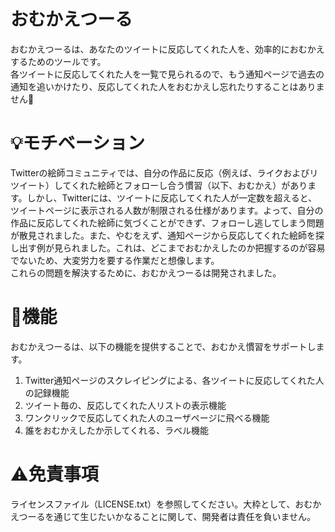 # おむかえつーる

おむかえつーるは、あなたのツイートに反応してくれた人を、効率的におむかえするためのツールです。<br/>
各ツイートに反応してくれた人を一覧で見られるので、もう通知ページで過去の通知を追いかけたり、反応してくれた人をおむかえし忘れたりすることはありません🎉<br/>

# 💡モチベーション
Twitterの絵師コミュニティでは、自分の作品に反応（例えば、ライクおよびリツイート）してくれた絵師とフォローし合う慣習（以下、おむかえ）があります。しかし、Twitterには、ツイートに反応してくれた人が一定数を超えると、ツイートページに表示される人数が制限される仕様があります。よって、自分の作品に反応してくれた絵師に気づくことができず、フォローし逃してしまう問題が散見されました。また、やむをえず、通知ページから反応してくれた絵師を探し出す例が見られました。これは、どこまでおむかえしたのか把握するのが容易でないため、大変労力を要する作業だと想像します。<br/>
これらの問題を解決するために、おむかえつーるは開発されました。

# 🧰機能
おむかえつーるは、以下の機能を提供することで、おむかえ慣習をサポートします。
1. Twitter通知ページのスクレイピングによる、各ツイートに反応してくれた人の記録機能
2. ツイート毎の、反応してくれた人リストの表示機能
3. ワンクリックで反応してくれた人のユーザページに飛べる機能
4. 誰をおむかえしたか示してくれる、ラベル機能

# ⚠免責事項
ライセンスファイル（LICENSE.txt）を参照してください。大枠として、おむかえつーるを通じて生じたいかなることに関して、開発者は責任を負いません。
